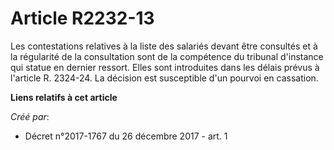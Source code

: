# Article R2232-13

Les contestations relatives à la liste des salariés devant être consultés et à la régularité de la consultation sont de la
compétence du tribunal d'instance qui statue en dernier ressort. Elles sont introduites dans les délais prévus à l'article R.
2324-24. La décision est susceptible d'un pourvoi en cassation.

**Liens relatifs à cet article**

_Créé par_:

  - Décret n°2017-1767 du 26 décembre 2017 - art. 1
